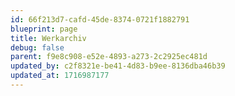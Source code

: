 ```yaml
---
id: 66f213d7-cafd-45de-8374-0721f1882791
blueprint: page
title: Werkarchiv
debug: false
parent: f9e8c908-e52e-4893-a273-2c2925ec481d
updated_by: c2f8321e-be41-4d83-b9ee-8136dba46b39
updated_at: 1716987177
---
```

